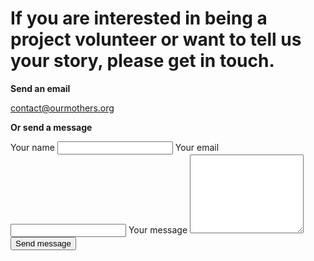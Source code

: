 <div class="content">
  <h1 class="narrow space">If you are interested in being a project volunteer or want to tell us your story, please get in touch.</h1>
</div>

<div class="content center bigger" markdown="1">

**Send an email**

<a href="mailto:contact@ourmothers.org" class="underline">contact@ourmothers.org</a>

<div class="space"></div>

**Or send a message**

<div class="space"></div>

<form class="form"  action="https://getsimpleform.com/messages?form_api_token=db9e741a7ab312d37d39865f975d6bab" method="post">
  <label for="name">Your name</label>
  <input type="text" name="name" class="form__input form__input--text">
  <label for="email">Your email </label>
  <input type="email" name="email" class="form__input form__input--text">
  <label for="message">Your message </label>
  <textarea name="message" rows="8"  class="form__input form__input--textarea"></textarea>
  <input type="submit" value="Send message" class="btn form__input form__input--submit">
</form>

</div>

